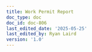 ```yaml
---
title: Work Permit Report
doc_type: doc
doc_id: doc-806
last_edited_date: '2025-05-25'
last_edited_by: Ryan Laird
version: '1.0'
---
```




